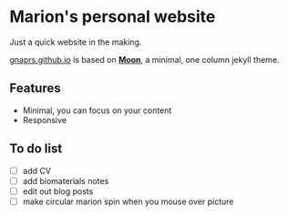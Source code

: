 # Marion's personal website
  
Just a quick website in the making.
    
[gnaprs.github.io](https://gnaprs.github.io) is based on **[Moon](https://taylantatli.github.io/Moon)**, a minimal, one column jekyll theme.

## Features
* Minimal, you can focus on your content
* Responsive

## To do list
- [ ] add CV
- [ ] add biomaterials notes
- [ ] edit out blog posts
- [ ] make circular marion spin when you mouse over picture
